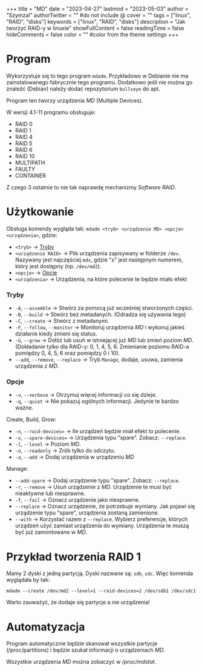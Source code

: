 +++
title = "MD"
date = "2023-04-27"
lastmod = "2023-05-03"
author = "Szymzal"
authorTwitter = "" #do not include @
cover = ""
tags = ["linux", "RAID", "disks"]
keywords = ["linux", "RAID", "disks"]
description = "Jak tworzyć RAID-y w linuxie"
showFullContent = false
readingTime = false
hideComments = false
color = "" #color from the theme settings
+++
# Program

Wykorzystuje się to tego program `mdadm`. 
Przykładowo w Debianie nie ma zainstalowanego fabrycznie tego programu.
Dodatkowo jeśli nie można go znaleźć (Debian) należy dodać repozytorium `bullseye` do apt.

Program ten tworzy urządzenia *MD* (Multiple Devices).

W wersji 4.1-11 programu obsługuje:
- RAID 0
- RAID 1
- RAID 4
- RAID 5
- RAID 6
- RAID 10
- MULTIPATH
- FAULTY
- CONTAINER

Z czego 3 ostatnie to nie tak naprawdę mechanizmy *Software RAID*.

# Użytkowanie

Obsługa komendy wygląda tak:
`mdadm <tryb> <urządzenie MD> <opcje> <urządzenia>`, gdzie:
- `<tryb>` -> [Tryby](#tryby)
- `<urządzenie RAID>` -> Plik urządzenia zapisywany w folderze `/dev`. Nazywany jest najczęściej `mdx`, gdzie "x" jest następnym numerem, który jest dostępny (np. `/dev/md2`).
- `<opcje>` -> [Opcje](#opcje)
- `<urządzenia>` -> Urządzenia, na które polecenie te będzie miało efekt

### Tryby

- `-A`, `--assemble` -> Stwórz za pomocą już wcześniej stworzonych części.
- `-B`, `--build` -> Stwórz bez metadanych. (Odradza się używania tego)
- `-C`, `--create` -> Stwórz z metadanymi.
- `-F`, `--follow`, `--monitor` -> Monitoruj urządzenia *MD* i wykonuj jakieś działanie kiedy zmieni się status.
- `-G`, `--grow` -> Dołóż lub usuń w istniejącej już *MD* lub zmień poziom *MD*. (Dokładanie tylko dla RAID-y: 0, 1, 4, 5, 6. Zmienianie poziomu RAID-a pomiędzy 0, 4, 5, 6 oraz pomiędzy 0 i 10).
- `--add`, `--remove`, `--replace` -> Tryb `Manage`, dodaje, usuwa, zamienia urządzenia z *MD*.

### Opcje

- `-v`, `--verbose` -> Otrzymuj więcej informacji co się dzieje.
- `-q`, `--quiet` -> Nie pokazuj ogólnych informacji. Jedynie te bardzo ważne.

Create, Build, Grow:
- `-n`, `--raid-devices=` -> Ile urządzeń będzie miał efekt to polecenie.
- `-x`, `--spare-devices=` -> Urządzenia typu "spare". Zobacz: `--replace`.
- `-l`, `--level` -> Poziom *MD*.
- `-o`, `--readonly` -> Zrób tylko do odczytu.
- `-a`, `--add` -> Dodaj urządzenia w urządzeniu *MD*

Manage:
- `--add-spare` -> Dodaj urządzenie typu "spare". Zobacz: `--replace`.
- `-r`, `--remove` -> Usuń urządzenie z *MD*. Urządzenie te musi być nieaktywne lub niesprawne.
- `-f`, `--fail` -> Oznacz urządzenie jako niesprawne.
- `--replace` -> Oznacz urządzenie, że potrzebuje wymiany. Jak pojawi się urządzenie typu "spare", urządzenia zostaną zamienione.
- `--with` -> Korzystać razem z `--replace`. Wybierz preferencje, których urządzeń użyć zamiast urządzenia do wymiany. Urządzenia te muszą być już zamontowane w *MD*.

# Przykład tworzenia RAID 1

Mamy 2 dyski z jedną partycją.
Dyski nazwane są: `sdb`, `sdc`.
Więc komenda wyglądała by tak:

```
mdadm --create /dev/md2 --level=1 --raid-devices=2 /dev/sdb1 /dev/sdc1
```

Warto zauważyć, że dodaje się partycje a nie urządzenia!

# Automatyzacja

Program automatycznie będzie skanował wszystkie partycje (/proc/partitions) i będzie szukał informacji o urządzeniach *MD*.

Wszystkie urządzenia *MD* można zobaczyć w */proc/mdstat*.
